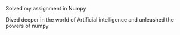 Solved my assignment in Numpy

Dived deeper in the world of Artificial intelligence and unleashed the powers of numpy
